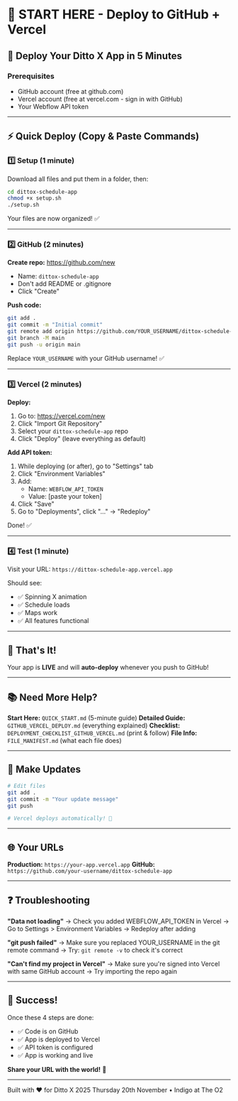 # 🎯 START HERE - Deploy to GitHub + Vercel

## 🚀 Deploy Your Ditto X App in 5 Minutes

### Prerequisites
- GitHub account (free at github.com)
- Vercel account (free at vercel.com - sign in with GitHub)
- Your Webflow API token

---

## ⚡ Quick Deploy (Copy & Paste Commands)

### 1️⃣ Setup (1 minute)

Download all files and put them in a folder, then:

```bash
cd dittox-schedule-app
chmod +x setup.sh
./setup.sh
```

Your files are now organized! ✅

---

### 2️⃣ GitHub (2 minutes)

**Create repo:** https://github.com/new
- Name: `dittox-schedule-app`
- Don't add README or .gitignore
- Click "Create"

**Push code:**
```bash
git add .
git commit -m "Initial commit"
git remote add origin https://github.com/YOUR_USERNAME/dittox-schedule-app.git
git branch -M main
git push -u origin main
```

Replace `YOUR_USERNAME` with your GitHub username! ✅

---

### 3️⃣ Vercel (2 minutes)

**Deploy:**
1. Go to: https://vercel.com/new
2. Click "Import Git Repository"
3. Select your `dittox-schedule-app` repo
4. Click "Deploy" (leave everything as default)

**Add API token:**
1. While deploying (or after), go to "Settings" tab
2. Click "Environment Variables"
3. Add: 
   - Name: `WEBFLOW_API_TOKEN`
   - Value: [paste your token]
4. Click "Save"
5. Go to "Deployments", click "..." → "Redeploy"

Done! ✅

---

### 4️⃣ Test (1 minute)

Visit your URL: `https://dittox-schedule-app.vercel.app`

Should see:
- ✅ Spinning X animation
- ✅ Schedule loads
- ✅ Maps work
- ✅ All features functional

---

## 🎉 That's It!

Your app is **LIVE** and will **auto-deploy** whenever you push to GitHub!

---

## 📚 Need More Help?

**Start Here:** `QUICK_START.md` (5-minute guide)
**Detailed Guide:** `GITHUB_VERCEL_DEPLOY.md` (everything explained)
**Checklist:** `DEPLOYMENT_CHECKLIST_GITHUB_VERCEL.md` (print & follow)
**File Info:** `FILE_MANIFEST.md` (what each file does)

---

## 🔄 Make Updates

```bash
# Edit files
git add .
git commit -m "Your update message"
git push

# Vercel deploys automatically! 🚀
```

---

## 🌐 Your URLs

**Production:** `https://your-app.vercel.app`
**GitHub:** `https://github.com/your-username/dittox-schedule-app`

---

## ❓ Troubleshooting

**"Data not loading"**
→ Check you added WEBFLOW_API_TOKEN in Vercel
→ Go to Settings > Environment Variables
→ Redeploy after adding

**"git push failed"**
→ Make sure you replaced YOUR_USERNAME in the git remote command
→ Try: `git remote -v` to check it's correct

**"Can't find my project in Vercel"**
→ Make sure you're signed into Vercel with same GitHub account
→ Try importing the repo again

---

## 🎯 Success!

Once these 4 steps are done:
- ✅ Code is on GitHub
- ✅ App is deployed to Vercel
- ✅ API token is configured
- ✅ App is working and live

**Share your URL with the world!** 🎵

---

Built with ❤️ for Ditto X 2025
Thursday 20th November • Indigo at The O2
